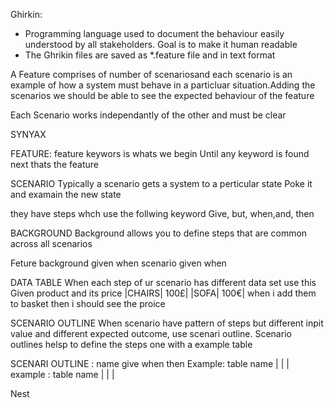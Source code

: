 Ghirkin:
* Programming language used to document the behaviour easily understood by all stakeholders. Goal is to make it human readable
* The Ghrikin files are saved as *.feature file and in text format

A Feature comprises of number of scenariosand each scenario is an example of how a system must behave in a particluar situation.Adding the scenarios we should be able to see the expected behaviour of the feature

Each Scenario works independantly of the other and must be clear

SYNYAX

FEATURE:
feature keywors is whats we begin 
Until any keyword is found next thats the feature 

SCENARIO
Typically a scenario gets a system to a perticular state
Poke it
and examain the new state

they have steps whch use the follwing keyword
Give, but, when,and, then

BACKGROUND
Background allows you to define steps that are common across all scenarios

Feture
background
	given
	when
scenario
	given
	when

DATA TABLE
When each step of ur scenario has different data set use this
	Given product and its price
		|CHAIRS| 100£|
		|SOFA| 100€|
	when i add them to basket
	then i should see the proice




SCENARIO OUTLINE
When scenario have pattern of steps but different inpit value and different expected outcome, use scenari outline. 
Scenario outlines helsp to define the steps one with a example table

SCENARI OUTLINE : name
give
when 
then
Example: table name
| | |
example : table name
| | |

Nest




